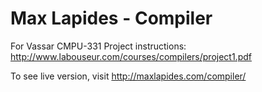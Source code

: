 Max Lapides - Compiler
========================

For Vassar CMPU-331
Project instructions: http://www.labouseur.com/courses/compilers/project1.pdf

To see live version, visit http://maxlapides.com/compiler/
